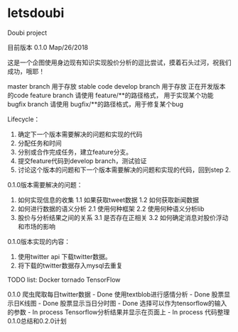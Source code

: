 # letsdoubi
Doubi project

目前版本 0.1.0
Map/26/2018

这是一个企图使用身边现有知识实现股价分析的逗比尝试，摸着石头过河，祝我们成功，哦耶！

master branch 用于存放 stable code
develop branch 用于存放 正在开发版本的code
feature branch 请使用 feature/**的路径格式， 用于实现某个功能
bugfix branch 请使用 bugfix/**的路径格式，用于修复某个bug

Lifecycle：
1. 确定下一个版本需要解决的问题和实现的代码
2. 分配任务和时间
3. 分别或合作完成任务，建立feature分支。
4. 提交feature代码到develop branch，测试验证
5. 讨论这个版本的问题和下一个版本需要解决的问题和实现的代码，回到step 2.

0.1.0版本需要解决的问题：
1. 如何实现信息的收集
	1.1 如果获取tweet数据
	1.2 如何获取新闻数据
2. 如何进行数据的语义分析
	2.1 使用何种框架
	2.2 使用何种语义分析lib
3. 股价与分析结果之间的关系
	3.1 是否存在正相关
	3.2 如何确定消息对股价浮动和市场的影响


0.1.0版本实现的内容：
1. 使用twitter api 下载twitter数据。
2. 将下载的twitter数据存入mysql去重复

TODO list:
Docker
tornado
TensorFlow

0.1.0
爬虫爬取每日twitter数据 - Done
使用textblob进行感情分析 - Done
股票显示日K线图 - Done
股票显示当日分时图 - Done
选择可以作为tensorflow的输入的参数 - In process
Tensorflow分析结果并显示在页面上 - In process
代码整理
0.1.0总结和0.2.0计划


